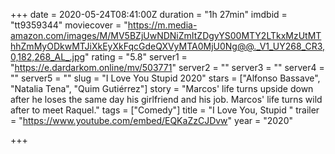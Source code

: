 +++
date = 2020-05-24T08:41:00Z
duration = "1h 27min"
imdbid = "tt9359344"
moviecover = "https://m.media-amazon.com/images/M/MV5BZjUwNDNiZmItZDgyYS00MTY2LTkxMzUtMThhZmMyODkwMTJiXkEyXkFqcGdeQXVyMTA0MjU0Ng@@._V1_UY268_CR3,0,182,268_AL_.jpg"
rating = "5.8"
server1 = "https://e.dardarkom.online/mv/503771"
server2 = ""
server3 = ""
server4 = ""
server5 = ""
slug = "I Love You Stupid 2020"
stars = ["Alfonso Bassave", "Natalia Tena", "Quim Gutiérrez"]
story = "Marcos' life turns upside down after he loses the same day his girlfriend and his job. Marcos' life turns wild after to meet Raquel."
tags = ["Comedy"]
title = "I Love You, Stupid "
trailer = "https://www.youtube.com/embed/EQKaZzCJDvw"
year = "2020"

+++
